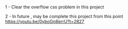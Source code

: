1 - Clear the overflow css problem in this project




2 - In future , may be complete this project from this point
https://youtu.be/0yboGn8errU?t=2827